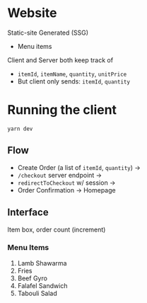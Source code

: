 # Website

Static-site Generated (SSG)
- Menu items

Client and Server both keep track of
- `itemId`, `itemName`, `quantity`, `unitPrice`
- But client only sends: `itemId`, `quantity`

# Running the client
`yarn dev`
## Flow
- Create Order (a list of `itemId`, `quantity`) -> 
- `/checkout` server endpoint -> 
- `redirectToCheckout` w/ session -> 
- Order Confirmation -> Homepage

## Interface
Item box, order count (increment)

### Menu Items
1. Lamb Shawarma
2. Fries
3. Beef Gyro
4. Falafel Sandwich
5. Tabouli Salad